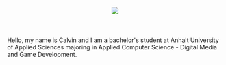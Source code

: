 <h1 align="center">
  <a href="https://git.io/typing-svg">
    <img src="https://readme-typing-svg.herokuapp.com/?lines=Hello,+There!+👋;This+is+Calvin....;Nice+to+meet+you!&center=true&size=30">
  </a>
</h1>
<br>
<br>
Hello, my name is Calvin and I am a bachelor's student at Anhalt University of Applied Sciences majoring in Applied Computer Science - Digital Media and Game Development.
